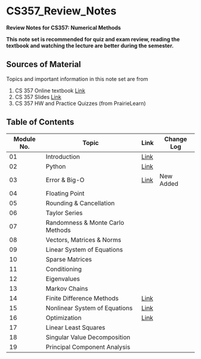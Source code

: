 # CS357_Review_Notes
**Review Notes for CS357: Numerical Methods**

**This note set is recommended for quiz and exam review, reading the textbook and watching the lecture are better during the semester.**

## Sources of Material

Topics and important information in this note set are from

1. CS 357 Online textbook [Link](https://cs357.github.io/textbook/)
2. CS 357 Slides [Link](https://courses.engr.illinois.edu/cs357/sp2024/pages/resources.html)
3. CS 357 HW and Practice Quizzes (from PrairieLearn)



## Table of Contents

| Module No. | Topic                            | Link                                                         | Change Log |
| ---------- | -------------------------------- | ------------------------------------------------------------ | ---------- |
| 01         | Introduction                     | [Link](https://github.com/bobliboya/CS357_Review_Notes/blob/main/01_Introduction.pdf) |            |
| 02         | Python                           | [Link](https://github.com/bobliboya/CS357_Review_Notes/blob/main/02_Python.pdf) |            |
| 03         | Error & Big-O                    | [Link](https://github.com/bobliboya/CS357_Review_Notes/blob/main/03_Errors_and_Big_O.pdf) | New Added  |
| 04         | Floating Point                   |                                                              |            |
| 05         | Rounding & Cancellation          |                                                              |            |
| 06         | Taylor Series                    |                                                              |            |
| 07         | Randomness & Monte Carlo Methods |                                                              |            |
| 08         | Vectors, Matrices & Norms        |                                                              |            |
| 09         | Linear System of Equations       |                                                              |            |
| 10         | Sparse Matrices                  |                                                              |            |
| 11         | Conditioning                     |                                                              |            |
| 12         | Eigenvalues                      |                                                              |            |
| 13         | Markov Chains                    |                                                              |            |
| 14         | Finite Difference Methods        | [Link](https://github.com/bobliboya/CS357_Review_Notes/blob/main/14_Finite_Difference_Methods.pdf) |            |
| 15         | Nonlinear System of Equations    | [Link](https://github.com/bobliboya/CS357_Review_Notes/blob/main/15_Solving_Nonlinear_Equations.pdf) |            |
| 16         | Optimization                     | [Link](https://github.com/bobliboya/CS357_Review_Notes/blob/main/16_Optimization.pdf) |            |
| 17         | Linear Least Squares             |                                                              |            |
| 18         | Singular Value Decomposition     |                                                              |            |
| 19         | Principal Component Analysis     |                                                              |            |

